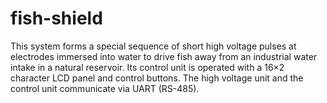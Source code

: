 # fish-shield

This system forms a special sequence of short high voltage pulses at electrodes immersed into water to drive fish away from an industrial water intake in a natural reservoir. Its control unit is operated with a 16×2 character LCD panel and control buttons. The high voltage unit and the control unit communicate via UART (RS-485).
